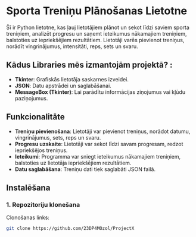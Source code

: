 # Sporta Treniņu Plānošanas Lietotne

Šī ir Python lietotne, kas ļauj lietotājiem plānot un sekot līdzi saviem sporta treniņiem, analizēt progresu un saņemt ieteikumus nākamajiem treniņiem, balstoties uz iepriekšējiem rezultātiem. Lietotāji varēs pievienot treniņus, norādīt vingrinājumus, intensitāti, reps, sets un svaru.

## Kādus Libraries mēs izmantojām projektā? :
  - **Tkinter**: Grafiskās lietotāja saskarnes izveidei.
  - **JSON**: Datu apstrādei un saglabāšanai.
  - **MessageBox (Tkinter)**: Lai parādītu informācijas ziņojumus vai kļūdu paziņojumus.

## Funkcionalitāte

- **Treniņu pievienošana**: Lietotāji var pievienot treniņus, norādot datumu, vingrinājumus, sets, reps un svaru.
- **Progresu uzskaite**: Lietotāji var sekot līdzi savam progresam, redzot iepriekšējos treniņus.
- **Ieteikumi**: Programma var sniegt ieteikumus nākamajiem treniņiem, balstoties uz lietotāja iepriekšējiem rezultātiem.
- **Datu saglabāšana**: Treniņu dati tiek saglabāti JSON failā.

## Instalēšana

### 1. Repozitoriju klonešana
Clonošanas links:
```bash
git clone https://github.com/23DP4MOzol/ProjectX
